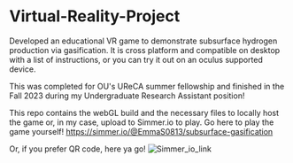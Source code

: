 # Virtual-Reality-Project
Developed an educational VR game to demonstrate subsurface hydrogen production via gasification. It is cross platform and compatible on desktop with a list of instructions, or you can try it out on an oculus supported device.

This was completed for OU's UReCA summer fellowship and finished in the Fall 2023 during my Undergraduate Research Assistant position!

This repo contains the webGL build and the necessary files to locally host the game or, in my case, upload to Simmer.io to play.
Go here to play the game yourself! https://simmer.io/@EmmaS0813/subsurface-gasification



Or, if you prefer QR code, here ya go!
![Simmer_io_link](https://github.com/Emmas0813/Virtual-Reality-Project/assets/112003450/dbad756a-1f55-400d-98b1-5a01dc385573)
